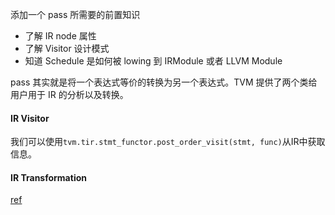 添加一个 pass 所需要的前置知识
- 了解 IR node 属性
- 了解 Visitor 设计模式
- 知道 Schedule 是如何被 lowing 到 IRModule 或者 LLVM Module

pass 其实就是将一个表达式等价的转换为另一个表达式。TVM 提供了两个类给用户用于 IR 的分析以及转换。


#### IR Visitor
我们可以使用`tvm.tir.stmt_functor.post_order_visit(stmt, func)`从IR中获取信息。



#### IR Transformation





[ref](https://tvm.apache.org/docs/how_to/extend_tvm/low_level_custom_pass.html)